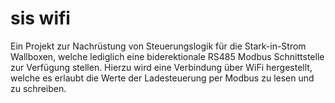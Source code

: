 # sis wifi
Ein Projekt zur Nachrüstung von Steuerungslogik für die Stark-in-Strom Wallboxen, welche lediglich eine biderektionale RS485 Modbus Schnittstelle zur Verfügung stellen. Hierzu wird eine Verbindung über WiFi hergestellt, welche es erlaubt die Werte der 
Ladesteuerung per Modbus zu lesen und zu schreiben.